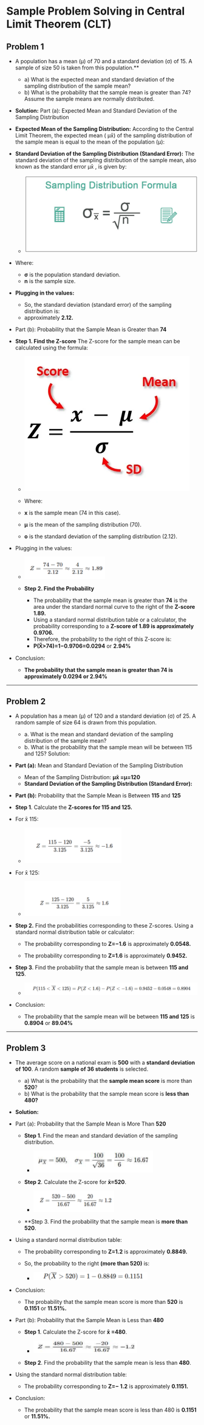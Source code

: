 # Sample Problem Solving in Central Limit Theorem (CLT)

## Problem 1

- A population has a mean (μ) of 70 and a standard deviation (σ) of 15. A sample of size 50 is
taken from this population.**
  - a) What is the expected mean and standard deviation of the sampling distribution of the sample mean?
  - b) What is the probability that the sample mean is greater than 74? Assume the
sample means are normally distributed.

- **Solution:**
Part (a): Expected Mean and Standard Deviation of the Sampling Distribution
- **Expected Mean of the Sampling Distribution:**
According to the Central Limit Theorem, the expected mean ( μx̄) of the sampling
distribution of the sample mean is equal to the mean of the population (μ):

- **Standard Deviation of the Sampling Distribution (Standard Error):** The standard
deviation of the sampling distribution of the sample mean, also known as the
standard error μx̄ , is given by:

  - ![Alt Text](./images/Sampling-Distribution-Formula.jpg)

- Where:
  - **σ** is the population standard deviation.
  - **n** is the sample size.

- **Plugging in the values:**
  - So, the standard deviation (standard error) of the sampling distribution is:
  - approximately **2.12.**
- Part (b): Probability that the Sample Mean is Greater than **74**

- **Step 1. Find the Z-score**
The Z-score for the sample mean can be calculated using the formula:

  - ![Alt Text](./images/Z-score-formula.webp)

  - Where:
  - **x** is the sample mean (74 in this case).
  - **μ** is the mean of the sampling distribution (70).
  - **o** is the standard deviation of the sampling distribution (2.12).

- Plugging in the values:

  - ![text](./images/zscore.png)

  - **Step 2. Find the Probability**
    - The probability that the sample mean is greater than **74** is the area under the standard normal curve to the right of the **Z-score 1.89.**
    - Using a standard normal distribution table or a calculator, the probability
corresponding to a **Z-score of 1.89 is approximately 0.9706.**
    - Therefore, the probability to the right of this Z-score is:
    - **P(X̅>74)=1−0.9706=0.0294** or **2.94%**

- Conclusion:
  - **The probability that the sample mean is greater than 74 is approximately 0.0294 or
2.94%**

---

## Problem 2

- A population has a mean (μ) of 120 and a standard deviation (σ) of 25. A random sample of size 64 is drawn from this population.

  - a. What is the mean and standard deviation of the sampling distribution of the sample
mean?
  - b. What is the probability that the sample mean will be between 115 and 125?
Solution:

- **Part (a):** Mean and Standard Deviation of the Sampling Distribution
  - Mean of the Sampling Distribution:
**μx̄ =μ=120**
  - **Standard Deviation of the Sampling Distribution (Standard Error):**
- **Part (b):** Probability that the Sample Mean is Between **115** and **125**

- **Step 1**. Calculate the **Z-scores for 115 and 125.**

- For x̄ 115:

  - ![z](./images/zscore2.png)

- For x̄ 125:

  - ![z](./images/zscore3.png)

- **Step 2.** Find the probabilities corresponding to these Z-scores.
Using a standard normal distribution table or calculator:

  - The probability corresponding to **Z=−1.6** is approximately **0.0548.**

  - The probability corresponding to **Z=1.6** is approximately **0.9452.**

- **Step 3**. Find the probability that the sample mean is between **115 and 125**.

  - ![a](./images/step3.png)

- Conclusion:
  - The probability that the sample mean will be between **115 and 125** is **0.8904** or **89.04%**

---

## Problem 3

- The average score on a national exam is **500** with a **standard deviation of 100**. A random **sample of 36 students** is selected.

  - a) What is the probability that the **sample mean score** is more than **520**?
  - b) What is the probability that the sample mean score is **less than 480?**

- **Solution:**

- Part (a): Probability that the Sample Mean is More Than **520**
  - **Step 1**. Find the mean and standard deviation of the sampling distribution.

    - ![a](./images/problem3-1.png)

  - **Step 2**. Calculate the Z-score for **x̄=520**.

    - ![a](./images/problem3-2.png)

  - **Step 3. Find the probability that the sample mean is **more than 520**.

- Using a standard normal distribution table:

  - The probability corresponding to **Z=1.2** is approximately **0.8849.**
  - So, the probability to the right **(more than 520)** is:

    - ![a](./images/problem3-2.1.png)

- Conclusion:
  - The probability that the sample mean score is more than **520** is **0.1151** or **11.51%.**

- Part (b): Probability that the Sample Mean is Less than **480**

  - **Step 1**. Calculate the Z-score for **x̄ =480**.
  
    - ![a](./images/problem3-3.png)
  
  - **Step 2**. Find the probability that the sample mean is less than **480**.

- Using the standard normal distribution table:
  - The probability corresponding to **Z=− 1.2** is approximately **0.1151.**

- Conclusion:
  - The probability that the sample mean score is less than 480 is **0.1151** or **11.51%.**
